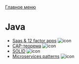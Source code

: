 [Главное меню](../README.md)

# Java

+ [Saas & 12 factor apps](12factorapp.md) ![icon][done]
+ [CAP-теорема](cap.md) ![icon][done]
+ [SOLID](solid.md) ![icon][done]
+ [Microservices patterns](solid.md) ![icon][done]

[done]:../done.png
